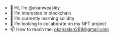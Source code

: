 - 👋 Hi, I’m @okanweasley
- 👀 I’m interested in blockchain
- 🌱 I’m currently learning solidity
- 💞️ I’m looking to collaborate on my NFT project
- 📫 How to reach me; okanaslan269@gmail.com

<!---
okanweasley/okanweasley is a ✨ special ✨ repository because its `README.md` (this file) appears on your GitHub profile.
You can click the Preview link to take a look at your changes.
--->
